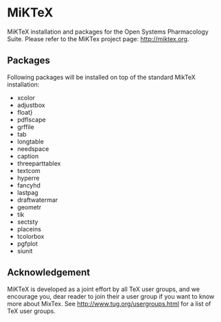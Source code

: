 # MiKTeX
MiKTeX installation and packages for the Open Systems Pharmacology Suite. Please refer to the MiKTex project page: http://miktex.org.

## Packages
Following packages will be installed on top of the standard MikTeX installation:
* xcolor
* adjustbox
* float} 
* pdflscape
* grffile
* tab
* longtable
* needspace
* caption
* threeparttablex
* textcom
* hyperre
* fancyhd
* lastpag
* draftwatermar
* geometr
* tik
* sectsty
* placeins
* tcolorbox
* pgfplot
* siunit

## Acknowledgement

MiKTeX is developed as a joint effort by all TeX user groups, and we encourage you, dear reader to join their a user group if you want to know more about MixTex. See http://www.tug.org/usergroups.html for a list of TeX user groups. 


